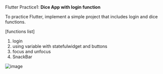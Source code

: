 
Flutter Practice1: **Dice App with login function**

To practice Flutter, implement a simple project that includes login and dice functions.


[functions list]

1. login 
2. using variable with statefulwidget and buttons
3. focus and unfocus 
4. SnackBar

![image](https://user-images.githubusercontent.com/104848737/167586082-087d5baa-c754-483a-b07d-48e236d78110.png)
